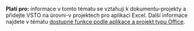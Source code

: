   **Platí pro:** informace v tomto tématu se vztahují k dokumentu\-projekty a přidejte VSTO na úrovni\-v projektech pro aplikaci Excel. Další informace najdete v tématu [dostupné funkce podle aplikace a projekt typu Office](../../vsto/features-available-by-office-application-and-project-type.md).

  